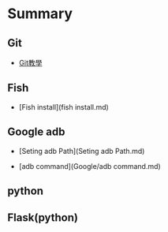 # Summary

<!-- ## Overview -->


<!-- * [My Awesome API](README.md) -->

## Git

* [Git教學](Git.md)

## Fish

* [Fish install](fish install.md)

## Google adb

* [Seting adb Path](Seting adb Path.md)

* [adb command](Google/adb command.md)

## python 



## Flask(python)